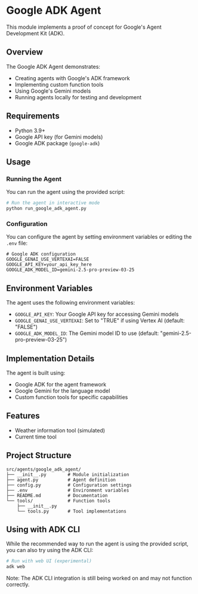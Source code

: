 # Google ADK Agent

This module implements a proof of concept for Google's Agent Development Kit (ADK).

## Overview

The Google ADK Agent demonstrates:
- Creating agents with Google's ADK framework
- Implementing custom function tools
- Using Google's Gemini models
- Running agents locally for testing and development

## Requirements

- Python 3.9+
- Google API key (for Gemini models)
- Google ADK package (`google-adk`)

## Usage

### Running the Agent

You can run the agent using the provided script:

```bash
# Run the agent in interactive mode
python run_google_adk_agent.py
```

### Configuration

You can configure the agent by setting environment variables or editing the `.env` file:

```
# Google ADK configuration
GOOGLE_GENAI_USE_VERTEXAI=FALSE
GOOGLE_API_KEY=your_api_key_here
GOOGLE_ADK_MODEL_ID=gemini-2.5-pro-preview-03-25
```

## Environment Variables

The agent uses the following environment variables:

- `GOOGLE_API_KEY`: Your Google API key for accessing Gemini models
- `GOOGLE_GENAI_USE_VERTEXAI`: Set to "TRUE" if using Vertex AI (default: "FALSE")
- `GOOGLE_ADK_MODEL_ID`: The Gemini model ID to use (default: "gemini-2.5-pro-preview-03-25")

## Implementation Details

The agent is built using:

- Google ADK for the agent framework
- Google Gemini for the language model
- Custom function tools for specific capabilities

## Features

- Weather information tool (simulated)
- Current time tool

## Project Structure

```
src/agents/google_adk_agent/
├── __init__.py        # Module initialization
├── agent.py           # Agent definition
├── config.py          # Configuration settings
├── .env               # Environment variables
├── README.md          # Documentation
└── tools/             # Function tools
    ├── __init__.py
    └── tools.py       # Tool implementations
```

## Using with ADK CLI

While the recommended way to run the agent is using the provided script, you can also try using the ADK CLI:

```bash
# Run with web UI (experimental)
adk web
```

Note: The ADK CLI integration is still being worked on and may not function correctly.
